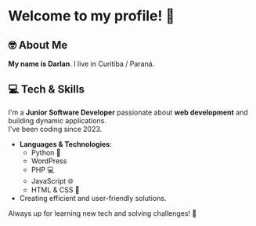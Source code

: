 # Welcome to my profile! 👋

## 🤓 About Me  
**My name is Darlan**. I live in Curitiba / Paraná.

## 💻 Tech & Skills  
I'm a **Junior Software Developer** passionate about **web development** and building dynamic applications.  
I've been coding since 2023.

- **Languages & Technologies**:  
  - Python 🐍  
  - WordPress  
  - PHP 💻  
  - JavaScript 🌐  
  - HTML & CSS 🎨  
- Creating efficient and user-friendly solutions.

Always up for learning new tech and solving challenges! 🚀

